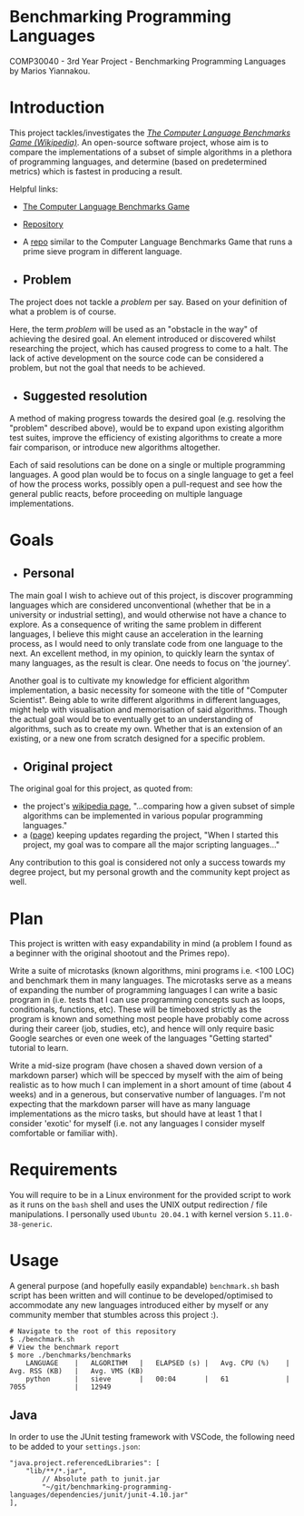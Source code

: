 # Benchmarking Programming Languages

COMP30040 - 3rd Year Project - Benchmarking Programming Languages by Marios Yiannakou.

# Introduction
This project tackles/investigates the [*The Computer Language Benchmarks Game (Wikipedia)*](https://en.wikipedia.org/wiki/The_Computer_Language_Benchmarks_Game). An open-source software project, whose aim is to compare the implementations of a subset of simple algorithms in a plethora of programming languages, and determine (based on predetermined metrics) which is fastest in producing a result.

Helpful links:
- [The Computer Language Benchmarks Game](https://benchmarksgame-team.pages.debian.net/benchmarksgame/)
- [Repository](https://salsa.debian.org/benchmarksgame-team/benchmarksgame)
- A [repo](https://github.com/PlummersSoftwareLLC/Primes) similar to the Computer Language Benchmarks Game that runs a prime sieve program in different language.

- ## Problem
The project does not tackle a *problem* per say. Based on your definition of what a problem is of course.

Here, the term *problem* will be used as an "obstacle in the way" of achieving the desired goal. An element introduced or discovered whilst researching the project, which has caused progress to come to a halt. The lack of active development on the source code can be considered a problem, but not the goal that needs to be achieved.

- ## Suggested resolution
A method of making progress towards the desired goal (e.g. resolving the "problem" described above), would be to expand upon existing algorithm test suites, improve the efficiency of existing algorithms to create a more fair comparison, or introduce new algorithms altogether.

Each of said resolutions can be done on a single or multiple programming languages. A good plan would be to focus on a single language to get a feel of how the process works, possibly open a pull-request and see how the general public reacts, before proceeding on multiple language implementations.

# Goals
- ## Personal
The main goal I wish to achieve out of this project, is discover programming languages which are considered unconventional (whether that be in a university or industrial setting), and would otherwise not have a chance to explore. As a consequence of writing the same problem in different languages, I believe this might cause an acceleration in the learning process, as I would need to only translate code from one language to the next. An excellent method, in my opinion, to quickly learn the syntax of many languages, as the result is clear. One needs to focus on 'the journey'.

Another goal is to cultivate my knowledge for efficient algorithm implementation, a basic necessity for someone with the title of "Computer Scientist". Being able to write different algorithms in different languages, might help with visualisation and memorisation of said algorithms. Though the actual goal would be to eventually get to an understanding of algorithms, such as to create my own. Whether that is an extension of an existing, or a new one from scratch designed for a specific problem.

- ## Original project
The original goal for this project, as quoted from:
- the project's [wikipedia page](https://en.wikipedia.org/wiki/The_Computer_Language_Benchmarks_Game), "...comparing how a given subset of simple algorithms can be implemented in various popular programming languages."
- a ([page](https://wiki.c2.com/?GreatComputerLanguageShootout)) keeping updates regarding the project, "When I started this project, my goal was to compare all the major scripting languages..."

Any contribution to this goal is considered not only a success towards my degree project, but my personal growth and the community kept project as well.

# Plan
This project is written with easy expandability in mind (a problem I found as a beginner with the original shootout and the Primes repo).

Write a suite of microtasks (known algorithms, mini programs i.e. <100 LOC) and benchmark them in many languages. The microtasks serve as a means of expanding the number of programming languages I can write a basic program in (i.e. tests that I can use programming concepts such as loops, conditionals, functions, etc). These will be timeboxed strictly as the program is known and something most people have probably come across during their career (job, studies, etc), and hence will only require basic Google searches or even one week of the languages "Getting started" tutorial to learn.

Write a mid-size program (have chosen a shaved down version of a markdown parser) which will be specced by myself with the aim of being realistic as to how much I can implement in a short amount of time (about 4 weeks) and in a generous, but conservative number of languages. I'm not expecting that the markdown parser will have as many language implementations as the micro tasks, but should have at least 1 that I consider 'exotic' for myself (i.e. not any languages I consider myself comfortable or familiar with).

# Requirements
You will require to be in a Linux environment for the provided script to work as it runs on the `bash` shell and uses the UNIX output redirection / file manipulations. I personally used `Ubuntu 20.04.1` with kernel version `5.11.0-38-generic`.

# Usage
A general purpose (and hopefully easily expandable) `benchmark.sh` bash script has been written and will continue to be developed/optimised to accommodate any new languages introduced either by myself or any community member that stumbles across this project :).
```
# Navigate to the root of this repository
$ ./benchmark.sh
# View the benchmark report
$ more ./benchmarks/benchmarks
	LANGUAGE	|	ALGORITHM	|	ELAPSED (s)	|	Avg. CPU (%)	|	Avg. RSS (KB)	|	Avg. VMS (KB)
	python		|	sieve		|	00:04		|	61		        |	7055		    |	12949
```

## Java
In order to use the JUnit testing framework with VSCode, the following need to be added to your `settings.json`:
```
"java.project.referencedLibraries": [
	"lib/**/*.jar",
		// Absolute path to junit.jar
		"~/git/benchmarking-programming-languages/dependencies/junit/junit-4.10.jar"
],
```
